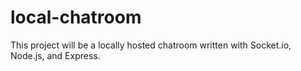 # local-chatroom
This project will be a locally hosted chatroom written with Socket.io, Node.js, and Express.

